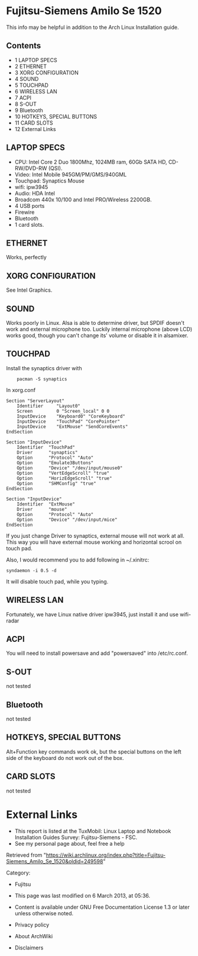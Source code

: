 Fujitsu-Siemens Amilo Se 1520
=============================

This info may be helpful in addition to the Arch Linux Installation
guide.

Contents
--------

-   1 LAPTOP SPECS
-   2 ETHERNET
-   3 XORG CONFIGURATION
-   4 SOUND
-   5 TOUCHPAD
-   6 WIRELESS LAN
-   7 ACPI
-   8 S-OUT
-   9 Bluetooth
-   10 HOTKEYS, SPECIAL BUTTONS
-   11 CARD SLOTS
-   12 External Links

LAPTOP SPECS
------------

-   CPU: Intel Core 2 Duo 1800Mhz, 1024MB ram, 60Gb SATA HD,
    CD-RW/DVD-RW (QSI).
-   Video: Intel Mobile 945GM/PM/GMS/940GML
-   Touchpad: Synaptics Mouse
-   wifi: ipw3945
-   Audio: HDA Intel
-   Broadcom 440x 10/100 and Intel PRO/Wireless 2200GB.
-   4 USB ports
-   Firewire
-   Bluetooth
-   1 card slots.

ETHERNET
--------

Works, perfectly

XORG CONFIGURATION
------------------

See Intel Graphics.

SOUND
-----

Works poorly in Linux. Alsa is able to determine driver, but SPDIF
doesn't work and external microphone too. Luckily internal microphone
(above LCD) works good, though you can't change its' volume or disable
it in alsamixer.

TOUCHPAD
--------

Install the synaptics driver with

        pacman -S synaptics

In xorg.conf

    Section "ServerLayout"
    	Identifier     "Layout0"
    	Screen         0 "Screen_local" 0 0
    	InputDevice    "Keyboard0" "CoreKeyboard"
    	InputDevice    "TouchPad" "CorePointer"
    	InputDevice    "ExtMouse" "SendCoreEvents"
    EndSection

    Section "InputDevice"
    	Identifier  "TouchPad"
    	Driver      "synaptics"
    	Option	    "Protocol" "Auto"
    	Option	    "Emulate3Buttons"
    	Option	    "Device" "/dev/input/mouse0"
    	Option	    "VertEdgeScroll" "true"
    	Option	    "HorizEdgeScroll" "true"
    	Option	    "SHMConfig" "true"
    EndSection

    Section "InputDevice"
    	Identifier  "ExtMouse"
    	Driver      "mouse"
    	Option	    "Protocol" "Auto"
    	Option	    "Device" "/dev/input/mice"
    EndSection

If you just change Driver to synaptics, external mouse will not work at
all. This way you will have external mouse working and horizontal scrool
on touch pad.

Also, I would recommend you to add following in ~/.xinitrc:

    syndaemon -i 0.5 -d

It will disable touch pad, while you typing.

WIRELESS LAN
------------

Fortunately, we have Linux native driver ipw3945, just install it and
use wifi-radar

ACPI
----

You will need to install powersave and add "powersaved" into
/etc/rc.conf.

S-OUT
-----

not tested

Bluetooth
---------

not tested

HOTKEYS, SPECIAL BUTTONS
------------------------

Alt+Function key commands work ok, but the special buttons on the left
side of the keyboard do not work out of the box.

CARD SLOTS
----------

not tested

External Links
==============

-   This report is listed at the TuxMobil: Linux Laptop and Notebook
    Installation Guides Survey: Fujitsu-Siemens - FSC.
-   See my personal page about, feel free a help

Retrieved from
"https://wiki.archlinux.org/index.php?title=Fujitsu-Siemens_Amilo_Se_1520&oldid=249598"

Category:

-   Fujitsu

-   This page was last modified on 6 March 2013, at 05:36.
-   Content is available under GNU Free Documentation License 1.3 or
    later unless otherwise noted.
-   Privacy policy
-   About ArchWiki
-   Disclaimers
